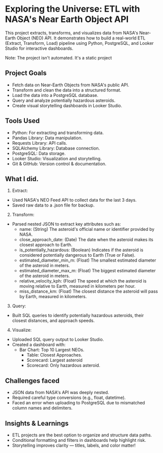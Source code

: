 # Exploring the Universe: ETL with NASA's Near Earth Object API

This project extracts, transforms, and visualizes data from NASA's Near-Earth Object (NEO) API. It demonstrates how to build a real-world ETL (Extract, Transform, Load) pipeline using Python, PostgreSQL, and Looker Studio for interactive dashboards.

Note: The project isn't automated. It's a static project

##  Project Goals

* Fetch data on Near-Earth Objects from NASA's public API.
* Transform and clean the data into a structured format.
* Load the data into a PostgreSQL database.
* Query and analyze potentially hazardous asteroids.
* Create visual storytelling dashboards in Looker Studio.

## Tools Used

* Python: For extracting and transforming data.
* Pandas Library: Data manipulation.
* Requests Library:	API calls.
* SQLAlchemy Library: Database connection.
* PostgreSQL: Data storage.
* Looker Studio: Visualization and storytelling.
* Git & GitHub: Version control & documentation.

## What I did.

1. Extract:
 * Used NASA's NEO Feed API to collect data for the last 3 days.
 * Saved raw data to a .json file for backup.
2. Transform:
 * Parsed nested JSON to extract key attributes such as:
   * name: (String) The asteroid's official name or identifier provided by NASA. 
   * close_approach_date: (Date) The date when the asteroid makes its closest approach to Earth.
   * is_potentially_hazardous: (Boolean) Indicates if the asteroid is considered potentially dangerous to Earth (True or False).
   * estimated_diameter_min_m: (Float)	The smallest estimated diameter of the asteroid in meters.
   * estimated_diameter_max_m: (Float)	The biggest estimated diameter of the asteroid in meters.
   * relative_velocity_kph: (Float)	The speed at which the asteroid is moving relative to Earth, measured in kilometers per hour.
   * miss_distance_km: (Float)	The closest distance the asteroid will pass by Earth, measured in kilometers.
3. Query:
  * Built SQL queries to identify potentially hazardous asteroids, their closest distances, and approach speeds.
4. Visualize:
* Uploaded SQL query output to Looker Studio.
* Created a dashboard with:
  * Bar Chart: Top 10 Largest NEOs.
    * Table: Closest Approaches.
    * Scorecard: Largest asteroid
    * Scorecard: Only hazardous asteroid.
  
 ## Challenges faced

* JSON data from NASA's API was deeply nested.
* Required careful type conversions (e.g., float, datetime).
* Faced an error when uploading to PostgreSQL due to mismatched column names and delimiters.

##  Insights & Learnings

* ETL projects are the best option to organize and structure data paths.
* Conditional formatting and filters in dashboards help highlight risk.
* Storytelling improves clarity — titles, labels, and color matter!



               
  

